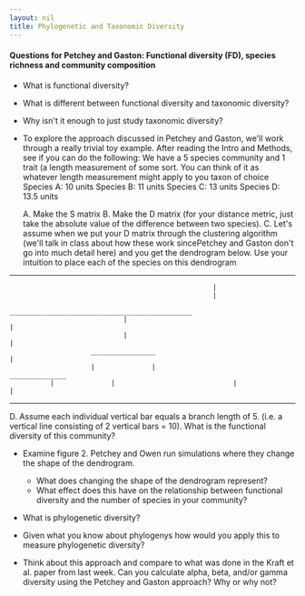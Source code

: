 ```yaml
---
layout: nil
title: Phylogenetic and Taxonomic Diversity
---
```


#### Questions for Petchey and Gaston: Functional diversity (FD), species richness and community composition
* What is functional diversity?
* What is different between functional diversity and taxonomic diversity?
* Why isn't it enough to just study taxonomic diversity?
* To explore the approach discussed in Petchey and Gaston, we'll work through a really trivial toy example. After reading the Intro and Methods, see if you can do the following:
     We have a 5 species community and 1 trait (a length measurement of some sort. You can think of it as whatever length measurement might apply to you taxon of choice
     Species A: 10 units
     Species B: 11 units
     Species C: 13 units
     Species D: 13.5 units
     
     A. Make the S matrix
     B. Make the D matrix (for your distance metric, just take the absolute value of the difference between two species).
     C. Let's assume when we put your D matrix through the clustering algorithm (we'll talk in class about how these work sincePetchey and Gaston don't go into much detail here) and you get the dendrogram below. Use your intuition to place each of the species on this dendrogram
     
---
                                                      |
                                                      |
                                _____________________________________________
                                |                                            |
                                |                                            |
                        ________________                                     |
                        |              |                              ______________
			  |              |                             |              |         
		   
---

D. Assume each individual vertical bar equals a branch length of 5. (i.e. a vertical line consisting of 2 vertical bars = 10). What is the functional diversity of this community?
 
* Examine figure 2. Petchey and Owen run simulations where they change the shape of the dendrogram.
     * What does changing the shape of the dendrogram represent?
     * What effect does this have on the relationship between functional diversity and the number of species in your community?

* What is phylogenetic diversity?


* Given what you know about phylogenys how would you apply this to measure phylogenetic diversity?

* Think about this approach and compare to what was done in the Kraft et al. paper
from last week. Can you calculate alpha, beta, and/or gamma diversity using the Petchey
and Gaston approach? Why or why not?


